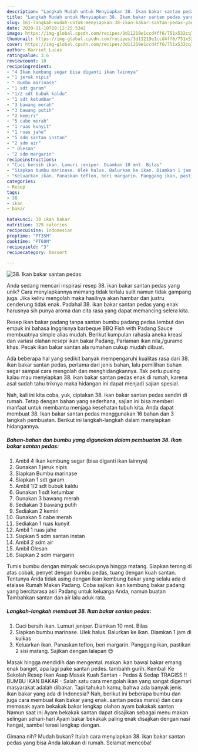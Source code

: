 ```yaml
---
description: "Langkah Mudah untuk Menyiapkan 38. Ikan bakar santan pedas yang Sempurna"
title: "Langkah Mudah untuk Menyiapkan 38. Ikan bakar santan pedas yang Sempurna"
slug: 161-langkah-mudah-untuk-menyiapkan-38-ikan-bakar-santan-pedas-yang-sempurna
date: 2020-11-10T19:12:25.534Z
image: https://img-global.cpcdn.com/recipes/3d11219e1ccd4ff6/751x532cq70/38-ikan-bakar-santan-pedas-foto-resep-utama.jpg
thumbnail: https://img-global.cpcdn.com/recipes/3d11219e1ccd4ff6/751x532cq70/38-ikan-bakar-santan-pedas-foto-resep-utama.jpg
cover: https://img-global.cpcdn.com/recipes/3d11219e1ccd4ff6/751x532cq70/38-ikan-bakar-santan-pedas-foto-resep-utama.jpg
author: Harriet Lucas
ratingvalue: 3.6
reviewcount: 10
recipeingredient:
- "4 Ikan kembung segar bisa diganti ikan lainnya"
- "1 jeruk nipis"
- " Bumbu marinase"
- "1 sdt garam"
- "1/2 sdt bubuk kaldu"
- "1 sdt ketumbar"
- "3 bawang merah"
- "3 bawang putih"
- "2 kemiri"
- "5 cabe merah"
- "1 ruas kunyit"
- "1 ruas jahe"
- "5 sdm santan instan"
- "2 sdm air"
- " Olesan"
- "2 sdm margarin"
recipeinstructions:
- "Cuci bersih ikan. Lumuri jeniper. Diamkan 10 mnt. Bilas"
- "Siapkan bumbu marinase. Ulek halus. Balurkan ke ikan. Diamkan 1 jam di kulkas"
- "Keluarkan ikan. Panaskan teflon, beri margarin. Panggang ikan, pastikan 2 sisi matang. Sajikan dengan lalapan 😍"
categories:
- Resep
tags:
- 38
- ikan
- bakar

katakunci: 38 ikan bakar 
nutrition: 129 calories
recipecuisine: Indonesian
preptime: "PT35M"
cooktime: "PT60M"
recipeyield: "3"
recipecategory: Dessert

---
```



![38. Ikan bakar santan pedas](https://img-global.cpcdn.com/recipes/3d11219e1ccd4ff6/751x532cq70/38-ikan-bakar-santan-pedas-foto-resep-utama.jpg)

Anda sedang mencari inspirasi resep 38. ikan bakar santan pedas yang unik? Cara menyiapkannya memang tidak terlalu sulit namun tidak gampang juga. Jika keliru mengolah maka hasilnya akan hambar dan justru cenderung tidak enak. Padahal 38. ikan bakar santan pedas yang enak harusnya sih punya aroma dan cita rasa yang dapat memancing selera kita.

Resep ikan bakar padang tanpa santan bumbu padang pedas lembut dan empuk ini bahasa Inggrisnya barbeque BBQ Fish with Padang Sauce membuatnya simple alias mudah. Berikut kumpulan rahasia aneka kreasi dan variasi olahan resepi ikan bakar Padang, Pariaman ikan nila,/gurame khas. Pecak ikan bakar santan ala rumahan cukup mudah dibuat.

Ada beberapa hal yang sedikit banyak mempengaruhi kualitas rasa dari 38. ikan bakar santan pedas, pertama dari jenis bahan, lalu pemilihan bahan segar sampai cara mengolah dan menghidangkannya. Tak perlu pusing kalau mau menyiapkan 38. ikan bakar santan pedas enak di rumah, karena asal sudah tahu triknya maka hidangan ini dapat menjadi sajian spesial.


Nah, kali ini kita coba, yuk, ciptakan 38. ikan bakar santan pedas sendiri di rumah. Tetap dengan bahan yang sederhana, sajian ini bisa memberi manfaat untuk membantu menjaga kesehatan tubuh kita. Anda dapat membuat 38. Ikan bakar santan pedas menggunakan 16 bahan dan 3 langkah pembuatan. Berikut ini langkah-langkah dalam menyiapkan hidangannya.

<!--inarticleads1-->

##### Bahan-bahan dan bumbu yang digunakan dalam pembuatan 38. Ikan bakar santan pedas:

1. Ambil 4 Ikan kembung segar (bisa diganti ikan lainnya)
1. Gunakan 1 jeruk nipis
1. Siapkan  Bumbu marinase
1. Siapkan 1 sdt garam
1. Ambil 1/2 sdt bubuk kaldu
1. Gunakan 1 sdt ketumbar
1. Gunakan 3 bawang merah
1. Sediakan 3 bawang putih
1. Sediakan 2 kemiri
1. Gunakan 5 cabe merah
1. Sediakan 1 ruas kunyit
1. Ambil 1 ruas jahe
1. Siapkan 5 sdm santan instan
1. Ambil 2 sdm air
1. Ambil  Olesan
1. Siapkan 2 sdm margarin


Tumis bumbu dengan minyak secukupnya hingga matang. Siapkan terong di atas cobak, penyet dengan bumbu pedas, tuang dengan kuah santan. Tentunya Anda tidak asing dengan ikan kembung bakar yang selalu ada di etalase Rumah Makan Padang. Coba sajikan ikan kembung bakar padang yang bercitarasa asli Padang untuk keluarga Anda, namun buatan Tambahkan santan dan air lalu aduk rata. 

<!--inarticleads2-->

##### Langkah-langkah membuat 38. Ikan bakar santan pedas:

1. Cuci bersih ikan. Lumuri jeniper. Diamkan 10 mnt. Bilas
1. Siapkan bumbu marinase. Ulek halus. Balurkan ke ikan. Diamkan 1 jam di kulkas
1. Keluarkan ikan. Panaskan teflon, beri margarin. Panggang ikan, pastikan 2 sisi matang. Sajikan dengan lalapan 😍


Masak hingga mendidih dan mengental. makan ikan bawal bakar emang enak banget, apa lagi pake santan pedes. tambahh gurih. Kembali Ke Sekolah Resep Ikan Asap Masak Kuah Santan - Pedas &amp; Sedap TRAGISS !! BUMBU IKAN BAKAR - Salah satu cara mengolah ikan yang sangat digemari masyarakat adalah dibakar. Tapi tahukah kamu, bahwa ada banyak jenis ikan bakar yang ada di Indonesia? Nah, berikut ini beberapa bumbu dan juga cara membuat ikan bakar yang enak..santan pedas manis) dan cara memasak ayam bekakak bakar lengkap olahan ayam bakakak santan Namun saat ini Ayam bekakak santan dapat disajikan sebagai menu makan selingan sehari-hari Ayam bakar bekakak paling enak disajikan dengan nasi hangat, sambel terasi lengkap dengan. 

Gimana nih? Mudah bukan? Itulah cara menyiapkan 38. ikan bakar santan pedas yang bisa Anda lakukan di rumah. Selamat mencoba!
